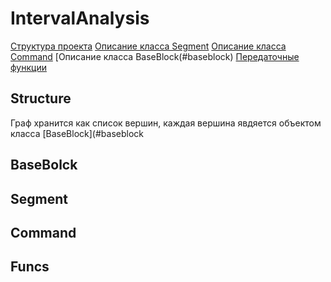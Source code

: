 # IntervalAnalysis
[Структура проекта](#structure)
[Описание класса Segment](#segment)
[Описание класса Command](#command)
[Описание класса BaseBlock(#baseblock)
[Передаточные функции](#funcs)
## Structure
Граф хранится как список вершин, каждая вершина явдяется объектом класса [BaseBlock](#baseblock
## BaseBolck
## Segment
## Command
## Funcs
